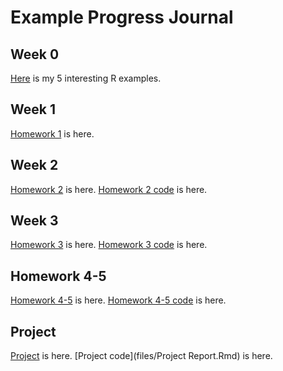 # Example Progress Journal

## Week 0 

[Here](files/IE360_Spring21_Homework0) is my 5 interesting R examples.

## Week 1
[Homework 1](files/HW1) is here.

## Week 2
[Homework 2](files/HW2) is here.
[Homework 2 code](files/HW2code.Rmd) is here.

## Week 3 
[Homework 3](files/HW3) is here.
[Homework 3 code](files/HW3code.Rmd) is here.


## Homework 4-5
[Homework 4-5](files/HW4-5) is here.
[Homework 4-5 code](files/HW4-5code.Rmd) is here.

## Project
[Project](files/Project-Report) is here.
[Project code](files/Project Report.Rmd) is here.
